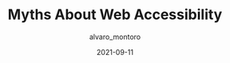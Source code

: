 ---
author: alvaro_montoro
date: 2021-09-11
tags:
  - accessibility
  - meta
target_url: https://alvaromontoro.com/blog/67989/myths-about-web-accessibility
title: Myths About Web Accessibility
---